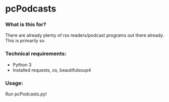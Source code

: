 # pcPodcasts

### What is this for?
There are already plenty of rss readers/podcast programs out there already. This is primarily so

### Technical requirements:
-   Python 3
-   Installed requests, os, beautifulsoup4

### Usage:
   Run pcPodcasts.py!
